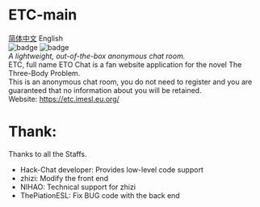 # ETC-main
[简体中文](README_cn.md)  English  
![badge](https://img.shields.io/badge/Server-NodeJS-Grenn)
![badge](https://img.shields.io/badge/Powered_by-Hack.Chat-Grenn)  
*A lightweight, out-of-the-box anonymous chat room.*  
ETC, full name ETO Chat is a fan website application for the novel The Three-Body Problem.  
This is an anonymous chat room, you do not need to register and you are guaranteed that no information about you will be retained.  
Website: https://etc.imesl.eu.org/
  
# Thank:  
Thanks to all the Staffs.  
- Hack-Chat developer: Provides low-level code support
- zhizi: Modify the front end
- NIHAO: Technical support for zhizi
- ThePiationESL: Fix BUG code with the back end
